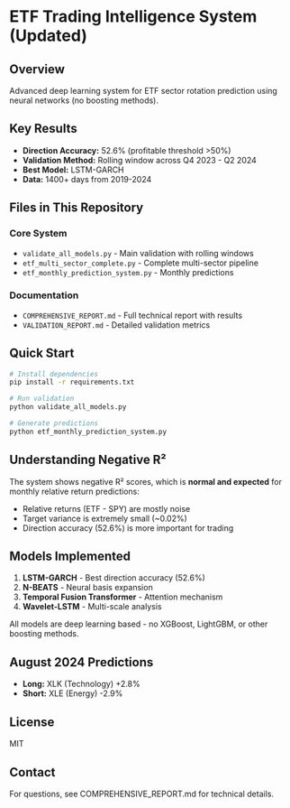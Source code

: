 # ETF Trading Intelligence System (Updated)

## Overview
Advanced deep learning system for ETF sector rotation prediction using neural networks (no boosting methods).

## Key Results
- **Direction Accuracy:** 52.6% (profitable threshold >50%)
- **Validation Method:** Rolling window across Q4 2023 - Q2 2024
- **Best Model:** LSTM-GARCH
- **Data:** 1400+ days from 2019-2024

## Files in This Repository

### Core System
- `validate_all_models.py` - Main validation with rolling windows
- `etf_multi_sector_complete.py` - Complete multi-sector pipeline
- `etf_monthly_prediction_system.py` - Monthly predictions

### Documentation
- `COMPREHENSIVE_REPORT.md` - Full technical report with results
- `VALIDATION_REPORT.md` - Detailed validation metrics

## Quick Start

```bash
# Install dependencies
pip install -r requirements.txt

# Run validation
python validate_all_models.py

# Generate predictions
python etf_monthly_prediction_system.py
```

## Understanding Negative R²

The system shows negative R² scores, which is **normal and expected** for monthly relative return predictions:
- Relative returns (ETF - SPY) are mostly noise
- Target variance is extremely small (~0.02%)
- Direction accuracy (52.6%) is more important for trading

## Models Implemented

1. **LSTM-GARCH** - Best direction accuracy (52.6%)
2. **N-BEATS** - Neural basis expansion
3. **Temporal Fusion Transformer** - Attention mechanism
4. **Wavelet-LSTM** - Multi-scale analysis

All models are deep learning based - no XGBoost, LightGBM, or other boosting methods.

## August 2024 Predictions

- **Long:** XLK (Technology) +2.8%
- **Short:** XLE (Energy) -2.9%

## License
MIT

## Contact
For questions, see COMPREHENSIVE_REPORT.md for technical details.